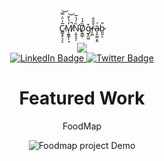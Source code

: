 <div id="header" align="center">
  <p>C̷̻̥̥̖͔̠̅̓̈̀̿͝M̸̨̱̳̟̦̘̓́̀̌̚͝Ņ̴̛̭͓̯̩̏̍́̍̅D̸̨̳̲̹̏̽̔g̴̞̼͚͒r̶̨͚͛̑̂̐ä̴͎̯̼̼͙̭́b̷͈͈͕̎ </p>
  <img src="https://media4.giphy.com/media/YRKbj1avik4oS1uY3O/giphy.gif"/>
</div>
<div id="badges" align="center">
  <a href="https://www.linkedin.com/in/daniel-b-939078252/">
    <img src="https://img.shields.io/badge/LinkedIn-blue?style=for-the-badge&logo=linkedin&logoColor=white" alt="LinkedIn Badge"/>
  </a>
  <a href="https://twitter.com/codingGrab">
    <img src="https://img.shields.io/badge/Twitter-blue?style=for-the-badge&logo=twitter&logoColor=white" alt="Twitter Badge"/>
  </a>
  
</div>
<div align="center">
  <img src="https://komarev.com/ghpvc/?username=CmndGrabe&style=flat-square&color=blue" alt=""/>
  </div>
<div align ="center">
  <h1>Featured Work</h1>
  <p href="https://six-weddings-and-a-seamonkey-frontend.onrender.com/">FoodMap</p>
  <img src= "https://media.giphy.com/media/Ql3DDd9B7JB7FaKcv6/giphy.gif" alt="Foodmap project Demo"
       </div>
       
